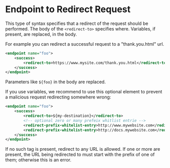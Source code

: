 # Endpoint to Redirect Request

This type of syntax specifies that a redirect of the request should be performed. The body of the `<redirect-to>` specifies where. Variables, if present, are replaced, in the body.

For example you can redirect a successful request to a "thank.you.html" url.

```xml
<endpoint name="foo">
    <success>
        <redirect-to>https://www.mysite.com/thank.you.html</redirect-to>
    </success>
</endpoint>
```

Parameters like `${foo}` in the body are replaced.

If you use variables, we recommend to use this optional element to prevent a malicious request redirecting somewhere wrong:

```xml
<endpoint name="foo">
    <success>
        <redirect-to>${my-destination}</redirect-to>
        <!-- optional zero or many prefeix whitlist entrie -->
        <redirect-prefix-whitelist-entry>http://www.mywebsite.com</redirect-prefix-whitelist-entry>
        <redirect-prefix-whitelist-entry>http://docs.mywebsite.com</redirect-prefix-whitelist-entry>
    </success>
</endpoint>
```

If no such tag is present, redirect to any URL is allowed. If one or more are present, the URL being redirected to must start with the prefix of one of them; otherwise this is an error.
